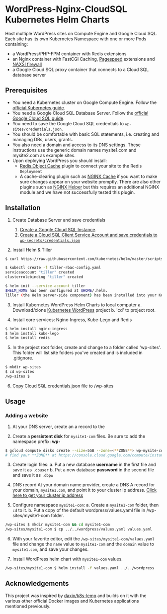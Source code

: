 # WordPress-Nginx-CloudSQL Kubernetes Helm Charts
Host multiple WordPress sites on Compute Engine and Google Cloud SQL.
Each site has its own Kubernetes Namespace with one or more Pods containing:
- a WordPress/PHP-FPM container with Redis extensions
- an Nginx container with FastCGI Caching, [Pagespeed](https://www.modpagespeed.com/) extensions and [NAXSI firewall](https://github.com/nbs-system/naxsi)
- a Google Cloud SQL proxy container that connects to a Cloud SQL database server

## Prerequisites
* You need a Kubernetes cluster on Google Compute Engine. Follow the [official Kubernetes guide](https://cloud.google.com/kubernetes-engine/docs/how-to/creating-a-container-cluster "Creating a Container Cluster").
* You need a Google Cloud SQL Database Server. Follow the [official Google Cloud SQL guide](https://cloud.google.com/sql/docs/mysql/create-instance "Create Google Cloud SQL instance").
* You need to save the Google Cloud SQL credentials to `wp-sites/credentials.json`.
* You should be comfortable with basic SQL statements, i.e. creating and managing DBs, users, grants.
* You also need a domain and access to its DNS settings. These instructions use the generic domain names mysite1.com and mysite2.com as example sites.
* Upon deploying WordPress you should install:
    * [Redis Object Cache](https://wordpress.org/plugins/redis-cache/ "Redis Object Cache plugin for WordPress") plugin to connect your site to the Redis `Deployment`
    * A cache-clearing plugin such as [NGINX Cache](https://wordpress.org/plugins/nginx-cache/) if you want to make sure changes appear on your website promptly. There are also other plugins such as [NGINX Helper](https://wordpress.org/plugins/nginx-helper/) but this requires an additional NGINX module and we have not successfully tested this plugin.

## Installation

1. Create Database Server and save credentials
	1. [Create a Google Cloud SQL Instance](https://cloud.google.com/sql/docs/mysql/create-instance).
	2. [Create a Cloud SQL Client Service Account and save credentials to `wp-secrets/credentials.json`](https://cloud.google.com/sql/docs/mysql/create-manage-users)

2. Install Helm & Tiller
```bash
$ curl https://raw.githubusercontent.com/kubernetes/helm/master/scripts/get | bash

$ kubectl create -f tiller-rbac-config.yaml
serviceaccount "tiller" created
clusterrolebinding "tiller" created

$ helm init --service-account tiller
$HELM_HOME has been configured at $HOME/.helm.
Tiller (the Helm server-side component) has been installed into your Kubernetes Cluster.
```

3. Install Kubernetes WordPress Helm Charts to local computer
  a. Download/clone [Kubernetes WordPress](https://github.com/stcox/k8s-wordpress.git) project
  b. 'cd' to project root.

4. Install core services: Nginx-Ingress, Kube-Lego and Redis
```bash
$ helm install nginx-ingress
$ helm install kube-lego
$ helm install redis
```

5. In the project root folder, create and change to a folder called 'wp-sites'. This folder will list site folders you've created and is included in .gitignore.

```bash
$ mkdir wp-sites
$ cd wp-sites
/wp-sites $
```
6. Copy Cloud SQL credentials.json file to /wp-sites

## Usage

### Adding a website

1. At your DNS server, create an a record to the

2. Create a **persistent disk** for `mysite1-com` files. Be sure to add the namespace prefix: **wp-**
```bash
$ gcloud compute disks create --size=5GB --zone=<**ZONE**> wp-mysite-com
# find your **ZONE** at https://console.cloud.google.com/compute/instanceGroups/list
```

3. Create login files:
  a. Put a new database **username** in the first file and save it as `.dbuser`
	b. Put a new database **password** in the second file and save it as `.dbpw`

4. DNS record
At your domain name provider, create a DNS A record for your domain, `mysite1.com`, and point it to your cluster ip address.
[Click here to get your cluster ip address](http://localhost:8001/api/v1/namespaces/kube-system/services/https:kubernetes-dashboard:/proxy/#!/service?namespace=nginx-ingress)

5. Configure namespace `mysite1-com`:
  a. Create a `mysite1-com` folder, then `cd` to it.
  b. Put a copy of the default wordpress/values.yaml file in /wp-sites/mysite1-com folder.
```bash
/wp-sites $ mkdir mysite1-com && cd mysite1-com
/wp-sites/mysite1-com $ cp ../../wordpress/values.yaml values.yaml
```

6. With your favorite editor, edit the `/wp-sites/mysite1-com/values.yaml` file and change the `name` value to `mysite1-com` and the `domain` value to `mysite1.com`, and save your changes.

7. Install WordPress helm chart with `mysite1-com` values.
```bash
/wp-sites/mysite1-com $ helm install -f values.yaml ../../wordpress
```

## Acknowledgements
This project was inspired by [daxio/k8s-lemp](https://github.com/daxio/k8s-lemp) and builds on it with the various other official Docker images and Kubernetes applications mentioned previously.
